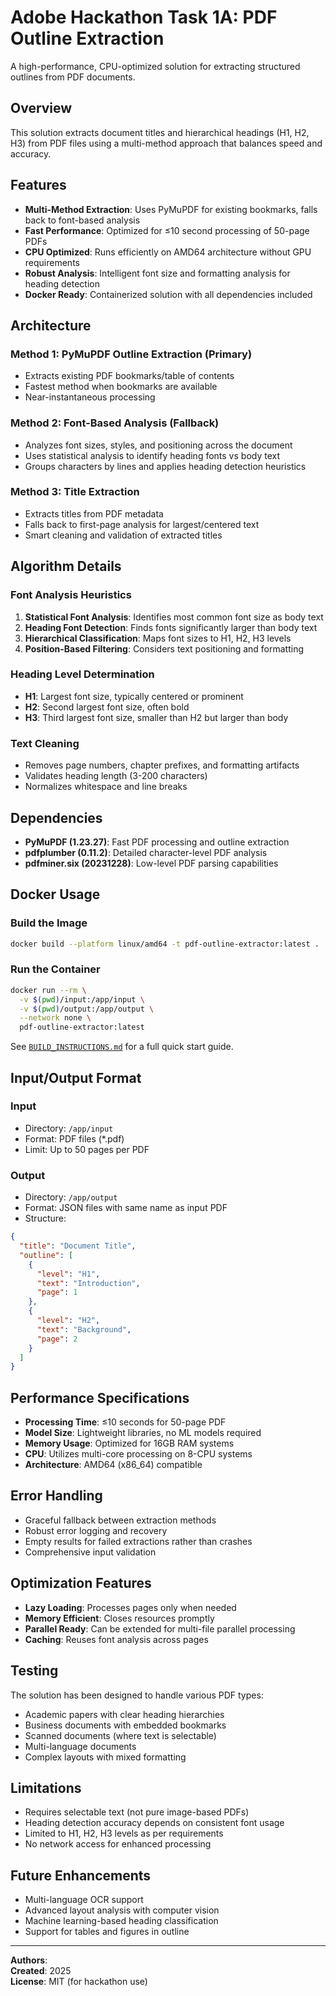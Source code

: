 # Adobe Hackathon Task 1A: PDF Outline Extraction

A high-performance, CPU-optimized solution for extracting structured outlines from PDF documents.

## Overview

This solution extracts document titles and hierarchical headings (H1, H2, H3) from PDF files using a multi-method approach that balances speed and accuracy.

## Features

- **Multi-Method Extraction**: Uses PyMuPDF for existing bookmarks, falls back to font-based analysis
- **Fast Performance**: Optimized for ≤10 second processing of 50-page PDFs
- **CPU Optimized**: Runs efficiently on AMD64 architecture without GPU requirements
- **Robust Analysis**: Intelligent font size and formatting analysis for heading detection
- **Docker Ready**: Containerized solution with all dependencies included

## Architecture

### Method 1: PyMuPDF Outline Extraction (Primary)
- Extracts existing PDF bookmarks/table of contents
- Fastest method when bookmarks are available
- Near-instantaneous processing

### Method 2: Font-Based Analysis (Fallback)
- Analyzes font sizes, styles, and positioning across the document
- Uses statistical analysis to identify heading fonts vs body text
- Groups characters by lines and applies heading detection heuristics

### Method 3: Title Extraction
- Extracts titles from PDF metadata
- Falls back to first-page analysis for largest/centered text
- Smart cleaning and validation of extracted titles

## Algorithm Details

### Font Analysis Heuristics
1. **Statistical Font Analysis**: Identifies most common font size as body text
2. **Heading Font Detection**: Finds fonts significantly larger than body text
3. **Hierarchical Classification**: Maps font sizes to H1, H2, H3 levels
4. **Position-Based Filtering**: Considers text positioning and formatting

### Heading Level Determination
- **H1**: Largest font size, typically centered or prominent
- **H2**: Second largest font size, often bold
- **H3**: Third largest font size, smaller than H2 but larger than body

### Text Cleaning
- Removes page numbers, chapter prefixes, and formatting artifacts
- Validates heading length (3-200 characters)
- Normalizes whitespace and line breaks

## Dependencies

- **PyMuPDF (1.23.27)**: Fast PDF processing and outline extraction
- **pdfplumber (0.11.2)**: Detailed character-level PDF analysis
- **pdfminer.six (20231228)**: Low-level PDF parsing capabilities

## Docker Usage

### Build the Image
```bash
docker build --platform linux/amd64 -t pdf-outline-extractor:latest .
```

### Run the Container
```bash
docker run --rm \
  -v $(pwd)/input:/app/input \
  -v $(pwd)/output:/app/output \
  --network none \
  pdf-outline-extractor:latest
```
See [`BUILD_INSTRUCTIONS.md`](BUILD_INSTRUCTIONS.md) for a full quick start guide.

## Input/Output Format

### Input
- Directory: `/app/input`
- Format: PDF files (*.pdf)
- Limit: Up to 50 pages per PDF

### Output
- Directory: `/app/output`
- Format: JSON files with same name as input PDF
- Structure:
```json
{
  "title": "Document Title",
  "outline": [
    {
      "level": "H1",
      "text": "Introduction", 
      "page": 1
    },
    {
      "level": "H2",
      "text": "Background",
      "page": 2
    }
  ]
}
```

## Performance Specifications

- **Processing Time**: ≤10 seconds for 50-page PDF
- **Model Size**: Lightweight libraries, no ML models required
- **Memory Usage**: Optimized for 16GB RAM systems
- **CPU**: Utilizes multi-core processing on 8-CPU systems
- **Architecture**: AMD64 (x86_64) compatible

## Error Handling

- Graceful fallback between extraction methods
- Robust error logging and recovery
- Empty results for failed extractions rather than crashes
- Comprehensive input validation

## Optimization Features

- **Lazy Loading**: Processes pages only when needed
- **Memory Efficient**: Closes resources promptly
- **Parallel Ready**: Can be extended for multi-file parallel processing
- **Caching**: Reuses font analysis across pages

## Testing

The solution has been designed to handle various PDF types:
- Academic papers with clear heading hierarchies
- Business documents with embedded bookmarks
- Scanned documents (where text is selectable)
- Multi-language documents
- Complex layouts with mixed formatting

## Limitations

- Requires selectable text (not pure image-based PDFs)
- Heading detection accuracy depends on consistent font usage
- Limited to H1, H2, H3 levels as per requirements
- No network access for enhanced processing

## Future Enhancements

- Multi-language OCR support
- Advanced layout analysis with computer vision
- Machine learning-based heading classification
- Support for tables and figures in outline

---

**Authors**:   
**Created**: 2025  
**License**: MIT (for hackathon use)
